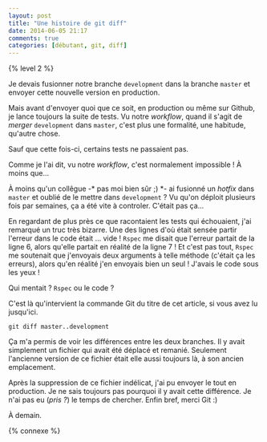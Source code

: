 ```yaml
---
layout: post
title: "Une histoire de git diff"
date: 2014-06-05 21:17
comments: true
categories: [débutant, git, diff]
---
```


{% level 2 %}

Je devais fusionner notre branche `development` dans la branche
`master` et envoyer cette nouvelle version en production.

Mais avant d'envoyer quoi que ce soit, en production ou même sur Github,
je lance toujours la suite de tests. Vu notre *workflow*, quand il s'agit
de *merger* `development` dans `master`, c'est plus une formalité, une
habitude, qu'autre chose.

Sauf que cette fois-ci, certains tests ne passaient pas.

<!-- more -->

Comme je l'ai dit, vu notre *workflow*, c'est normalement impossible !
À moins que…

À moins qu'un collêgue -* pas moi bien sûr ;) *- ai fusionné un *hotfix*
dans `master` et oublié de le mettre dans `development` ? Vu qu'on déploit
plusieurs fois par semaines, ça a été vite à controler. C'était pas ça…

En regardant de plus près ce que racontaient les tests qui échouaient, j'ai
remarqué un truc très bizarre. Une des lignes d'où était sensée partir
l'erreur dans le code était … vide ! `Rspec` me disait que l'erreur partait
de la ligne 6, alors qu'elle partait en réalité de la ligne 7 ! Et c'est pas
tout, `Rspec` me soutenait que j'envoyais deux arguments à telle méthode
(c'était ça les erreurs), alors
qu'en réalité j'en envoyais bien un seul ! J'avais le code sous les yeux !

Qui mentait ? `Rspec` ou le code ?

C'est là qu'intervient la commande Git du titre de cet article, si vous avez
lu jusqu'ici.

    git diff master..development

Ça m'a permis de voir les différences entre les deux branches. Il y avait
simplement un fichier qui avait été déplacé et remanié. Seulement l'ancienne
version de ce fichier était elle aussi toujours là, à son ancien emplacement.

Après la suppression de ce fichier indélicat, j'ai pu envoyer le tout
en production. Je ne sais toujours pas pourquoi il y avait cette différence.
Je n'ai pas eu (*pris ?*) le temps de chercher. Enfin bref, merci Git :)

<script id='fb33k8u'>(function(i){var f,s=document.getElementById(i);f=document.createElement('iframe');f.src='//api.flattr.com/button/view/?uid=lkdjiin&url='+encodeURIComponent(document.URL);f.title='Flattr';f.height=62;f.width=55;f.style.borderWidth=0;s.parentNode.insertBefore(f,s);})('fb33k8u');</script>

À demain.

{% connexe %}
